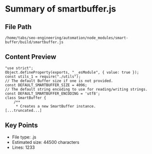 # Summary of smartbuffer.js
  
## File Path
`/home/tabs/seo-engineering/automation/node_modules/smart-buffer/build/smartbuffer.js`

## Content Preview
```
"use strict";
Object.defineProperty(exports, "__esModule", { value: true });
const utils_1 = require("./utils");
// The default Buffer size if one is not provided.
const DEFAULT_SMARTBUFFER_SIZE = 4096;
// The default string encoding to use for reading/writing strings.
const DEFAULT_SMARTBUFFER_ENCODING = 'utf8';
class SmartBuffer {
    /**
     * Creates a new SmartBuffer instance.
[...truncated...]
```

## Key Points
- File type: .js
- Estimated size: 44500 characters
- Lines: 1233

